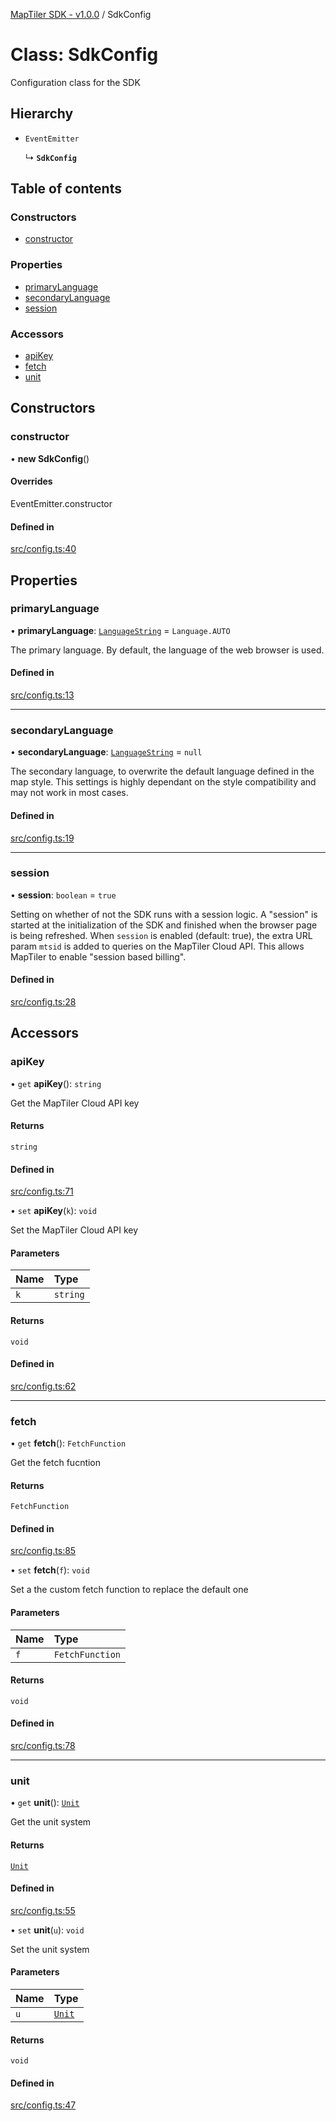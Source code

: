 [MapTiler SDK - v1.0.0](../README.md) / SdkConfig

# Class: SdkConfig

Configuration class for the SDK

## Hierarchy

- `EventEmitter`

  ↳ **`SdkConfig`**

## Table of contents

### Constructors

- [constructor](SdkConfig.md#constructor)

### Properties

- [primaryLanguage](SdkConfig.md#primarylanguage)
- [secondaryLanguage](SdkConfig.md#secondarylanguage)
- [session](SdkConfig.md#session)

### Accessors

- [apiKey](SdkConfig.md#apikey)
- [fetch](SdkConfig.md#fetch)
- [unit](SdkConfig.md#unit)

## Constructors

### constructor

• **new SdkConfig**()

#### Overrides

EventEmitter.constructor

#### Defined in

[src/config.ts:40](https://github.com/maptiler/maptiler-sdk-js/blob/638970c/src/config.ts#L40)

## Properties

### primaryLanguage

• **primaryLanguage**: [`LanguageString`](../README.md#languagestring) = `Language.AUTO`

The primary language. By default, the language of the web browser is used.

#### Defined in

[src/config.ts:13](https://github.com/maptiler/maptiler-sdk-js/blob/638970c/src/config.ts#L13)

___

### secondaryLanguage

• **secondaryLanguage**: [`LanguageString`](../README.md#languagestring) = `null`

The secondary language, to overwrite the default language defined in the map style.
This settings is highly dependant on the style compatibility and may not work in most cases.

#### Defined in

[src/config.ts:19](https://github.com/maptiler/maptiler-sdk-js/blob/638970c/src/config.ts#L19)

___

### session

• **session**: `boolean` = `true`

Setting on whether of not the SDK runs with a session logic.
A "session" is started at the initialization of the SDK and finished when the browser
page is being refreshed.
When `session` is enabled (default: true), the extra URL param `mtsid` is added to queries
on the MapTiler Cloud API. This allows MapTiler to enable "session based billing".

#### Defined in

[src/config.ts:28](https://github.com/maptiler/maptiler-sdk-js/blob/638970c/src/config.ts#L28)

## Accessors

### apiKey

• `get` **apiKey**(): `string`

Get the MapTiler Cloud API key

#### Returns

`string`

#### Defined in

[src/config.ts:71](https://github.com/maptiler/maptiler-sdk-js/blob/638970c/src/config.ts#L71)

• `set` **apiKey**(`k`): `void`

Set the MapTiler Cloud API key

#### Parameters

| Name | Type |
| :------ | :------ |
| `k` | `string` |

#### Returns

`void`

#### Defined in

[src/config.ts:62](https://github.com/maptiler/maptiler-sdk-js/blob/638970c/src/config.ts#L62)

___

### fetch

• `get` **fetch**(): `FetchFunction`

Get the fetch fucntion

#### Returns

`FetchFunction`

#### Defined in

[src/config.ts:85](https://github.com/maptiler/maptiler-sdk-js/blob/638970c/src/config.ts#L85)

• `set` **fetch**(`f`): `void`

Set a the custom fetch function to replace the default one

#### Parameters

| Name | Type |
| :------ | :------ |
| `f` | `FetchFunction` |

#### Returns

`void`

#### Defined in

[src/config.ts:78](https://github.com/maptiler/maptiler-sdk-js/blob/638970c/src/config.ts#L78)

___

### unit

• `get` **unit**(): [`Unit`](../README.md#unit)

Get the unit system

#### Returns

[`Unit`](../README.md#unit)

#### Defined in

[src/config.ts:55](https://github.com/maptiler/maptiler-sdk-js/blob/638970c/src/config.ts#L55)

• `set` **unit**(`u`): `void`

Set the unit system

#### Parameters

| Name | Type |
| :------ | :------ |
| `u` | [`Unit`](../README.md#unit) |

#### Returns

`void`

#### Defined in

[src/config.ts:47](https://github.com/maptiler/maptiler-sdk-js/blob/638970c/src/config.ts#L47)
